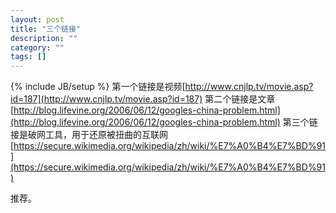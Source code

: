 ```yaml
---
layout: post
title: "三个链接"
description: ""
category: ""
tags: []
---
```

{% include JB/setup %}
第一个链接是视频[http://www.cnjlp.tv/movie.asp?id=187](http://www.cnjlp.tv/movie.asp?id=187)
第二个链接是文章[http://blog.lifevine.org/2006/06/12/googles-china-problem.html](http://blog.lifevine.org/2006/06/12/googles-china-problem.html)
第三个链接是破网工具，用于还原被扭曲的互联网[https://secure.wikimedia.org/wikipedia/zh/wiki/%E7%A0%B4%E7%BD%91](https://secure.wikimedia.org/wikipedia/zh/wiki/%E7%A0%B4%E7%BD%91)

推荐。